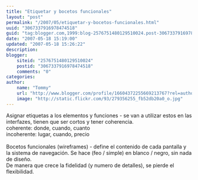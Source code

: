 ```yaml
---
title: "Etiquetar y bocetos funcionales"
layout: "post"
permalink: "/2007/05/etiquetar-y-bocetos-funcionales.html"
uuid: "3067337916978474518"
guid: "tag:blogger.com,1999:blog-2576751480129510024.post-3067337916978474518"
date: "2007-05-18 15:19:00"
updated: "2007-05-18 15:26:22"
description: 
blogger:
    siteid: "2576751480129510024"
    postid: "3067337916978474518"
    comments: "0"
categories: 
author: 
    name: "Tommy"
    url: "http://www.blogger.com/profile/16604372255669213767?rel=author"
    image: "http://static.flickr.com/93/279356255_fb52db20a0_o.jpg"
---
```


<div class="css-full-post-content js-full-post-content">
Asignar etiquetas a los elementos y funciones - se van a utilizar estos en las interfazes, tienen que ser cortos y tener coherencia.<br />coherente: donde, cuando, cuanto<br />incoherente: lugar, cuando, precio<br /><br />Bocetos funcionales (wireframes) - define el contenido de cada pantalla y la sistema de navegación. Se hace (feo / simple) en blanco / negro, sin nada de diseño.<br />De manera que crece la fidelidad (y numero de detalles), se pierde el flexibilidad.
</div>